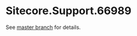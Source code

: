 # Sitecore.Support.66989

See [master branch](https://github.com/sitecoresupport/Sitecore.Support.66989) for details.